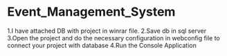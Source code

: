 # Event_Management_System
1.I have attached DB with project in winrar file.
2.Save db in sql server
3.Open the project and do the necessary configuration in webconfig file to connect your project with database
4.Run the Console Application 

